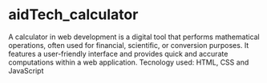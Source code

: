 # aidTech_calculator
A calculator in web development is a digital tool that performs mathematical operations, often used for financial, scientific, or conversion purposes. It features a user-friendly interface and provides quick and accurate computations within a web application. Tecnology used: HTML, CSS and JavaScript
